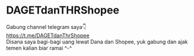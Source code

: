 # DAGETdanTHRShopee
Gabung channel telegram saya👇<br>  https://t.me/DAGETdanThrShopee  <br> Disana saya bagi-bagi uang lewat Dana dan Shopee, yuk gabung dan ajak temen kalian biar ramai ^-^
